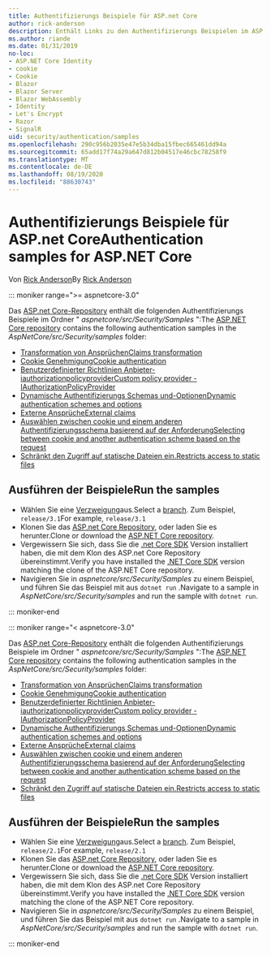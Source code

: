 ```yaml
---
title: Authentifizierungs Beispiele für ASP.net Core
author: rick-anderson
description: Enthält Links zu den Authentifizierungs Beispielen im ASP.net Core Repository.
ms.author: riande
ms.date: 01/31/2019
no-loc:
- ASP.NET Core Identity
- cookie
- Cookie
- Blazor
- Blazor Server
- Blazor WebAssembly
- Identity
- Let's Encrypt
- Razor
- SignalR
uid: security/authentication/samples
ms.openlocfilehash: 290c956b2035e47e5b34dba15fbec665461dd94a
ms.sourcegitcommit: 65add17f74a29a647d812b04517e46cbc78258f9
ms.translationtype: MT
ms.contentlocale: de-DE
ms.lasthandoff: 08/19/2020
ms.locfileid: "88630743"
---
```

# <a name="authentication-samples-for-aspnet-core"></a><span data-ttu-id="9edbd-103">Authentifizierungs Beispiele für ASP.net Core</span><span class="sxs-lookup"><span data-stu-id="9edbd-103">Authentication samples for ASP.NET Core</span></span>

<span data-ttu-id="9edbd-104">Von [Rick Anderson](https://twitter.com/RickAndMSFT)</span><span class="sxs-lookup"><span data-stu-id="9edbd-104">By [Rick Anderson](https://twitter.com/RickAndMSFT)</span></span>

::: moniker range=">= aspnetcore-3.0"

<span data-ttu-id="9edbd-105">Das [ASP.net Core-Repository](https://github.com/dotnet/AspNetCore) enthält die folgenden Authentifizierungs Beispiele im Ordner " *aspnetcore/src/Security/Samples* ":</span><span class="sxs-lookup"><span data-stu-id="9edbd-105">The [ASP.NET Core repository](https://github.com/dotnet/AspNetCore) contains the following authentication samples in the *AspNetCore/src/Security/samples* folder:</span></span>

* [<span data-ttu-id="9edbd-106">Transformation von Ansprüchen</span><span class="sxs-lookup"><span data-stu-id="9edbd-106">Claims transformation</span></span>](https://github.com/dotnet/AspNetCore/tree/release/3.1/src/Security/samples/ClaimsTransformation)
* <span data-ttu-id="9edbd-107">[Cookie Genehmigung](https://github.com/dotnet/AspNetCore/tree/release/3.1/src/Security/samples/Cookies)</span><span class="sxs-lookup"><span data-stu-id="9edbd-107">[Cookie authentication](https://github.com/dotnet/AspNetCore/tree/release/3.1/src/Security/samples/Cookies)</span></span>
* [<span data-ttu-id="9edbd-108">Benutzerdefinierter Richtlinien Anbieter-iauthorizationpolicyprovider</span><span class="sxs-lookup"><span data-stu-id="9edbd-108">Custom policy provider - IAuthorizationPolicyProvider</span></span>](https://github.com/dotnet/AspNetCore/tree/release/3.1/src/Security/samples/CustomPolicyProvider)
* [<span data-ttu-id="9edbd-109">Dynamische Authentifizierungs Schemas und-Optionen</span><span class="sxs-lookup"><span data-stu-id="9edbd-109">Dynamic authentication schemes and options</span></span>](https://github.com/dotnet/AspNetCore/tree/release/3.1/src/Security/samples/DynamicSchemes)
* <span data-ttu-id="9edbd-110">[Externe Ansprüche](https://github.com/dotnet/AspNetCore/tree/release/3.1/src/Security/samples/Identity.ExternalClaims)</span><span class="sxs-lookup"><span data-stu-id="9edbd-110">[External claims](https://github.com/dotnet/AspNetCore/tree/release/3.1/src/Security/samples/Identity.ExternalClaims)</span></span>
* [<span data-ttu-id="9edbd-111">Auswählen zwischen cookie und einem anderen Authentifizierungsschema basierend auf der Anforderung</span><span class="sxs-lookup"><span data-stu-id="9edbd-111">Selecting between cookie and another authentication scheme based on the request</span></span>](https://github.com/dotnet/AspNetCore/tree/release/3.1/src/Security/samples/PathSchemeSelection)
* [<span data-ttu-id="9edbd-112">Schränkt den Zugriff auf statische Dateien ein.</span><span class="sxs-lookup"><span data-stu-id="9edbd-112">Restricts access to static files</span></span>](https://github.com/dotnet/AspNetCore/tree/release/3.1/src/Security/samples/StaticFilesAuth)

## <a name="run-the-samples"></a><span data-ttu-id="9edbd-113">Ausführen der Beispiele</span><span class="sxs-lookup"><span data-stu-id="9edbd-113">Run the samples</span></span>

* <span data-ttu-id="9edbd-114">Wählen Sie eine [Verzweigung](https://github.com/dotnet/AspNetCore)aus.</span><span class="sxs-lookup"><span data-stu-id="9edbd-114">Select a [branch](https://github.com/dotnet/AspNetCore).</span></span> <span data-ttu-id="9edbd-115">Zum Beispiel, `release/3.1`</span><span class="sxs-lookup"><span data-stu-id="9edbd-115">For example, `release/3.1`</span></span>
* <span data-ttu-id="9edbd-116">Klonen Sie das [ASP.net Core Repository](https://github.com/dotnet/AspNetCore), oder laden Sie es herunter.</span><span class="sxs-lookup"><span data-stu-id="9edbd-116">Clone or download the [ASP.NET Core repository](https://github.com/dotnet/AspNetCore).</span></span>
* <span data-ttu-id="9edbd-117">Vergewissern Sie sich, dass Sie die [.net Core SDK](https://dotnet.microsoft.com/download/dotnet-core) Version installiert haben, die mit dem Klon des ASP.net Core Repository übereinstimmt.</span><span class="sxs-lookup"><span data-stu-id="9edbd-117">Verify you have installed the [.NET Core SDK](https://dotnet.microsoft.com/download/dotnet-core) version matching the clone of the ASP.NET Core repository.</span></span>
* <span data-ttu-id="9edbd-118">Navigieren Sie in *aspnetcore/src/Security/Samples* zu einem Beispiel, und führen Sie das Beispiel mit aus `dotnet run` .</span><span class="sxs-lookup"><span data-stu-id="9edbd-118">Navigate to a sample in *AspNetCore/src/Security/samples* and run the sample with `dotnet run`.</span></span>

::: moniker-end

::: moniker range="< aspnetcore-3.0"

<span data-ttu-id="9edbd-119">Das [ASP.net Core-Repository](https://github.com/dotnet/AspNetCore) enthält die folgenden Authentifizierungs Beispiele im Ordner " *aspnetcore/src/Security/Samples* ":</span><span class="sxs-lookup"><span data-stu-id="9edbd-119">The [ASP.NET Core repository](https://github.com/dotnet/AspNetCore) contains the following authentication samples in the *AspNetCore/src/Security/samples* folder:</span></span>

* [<span data-ttu-id="9edbd-120">Transformation von Ansprüchen</span><span class="sxs-lookup"><span data-stu-id="9edbd-120">Claims transformation</span></span>](https://github.com/dotnet/AspNetCore/tree/release/2.1/src/Security/samples/ClaimsTransformation)
* <span data-ttu-id="9edbd-121">[Cookie Genehmigung](https://github.com/dotnet/AspNetCore/tree/release/2.1/src/Security/samples/Cookies)</span><span class="sxs-lookup"><span data-stu-id="9edbd-121">[Cookie authentication](https://github.com/dotnet/AspNetCore/tree/release/2.1/src/Security/samples/Cookies)</span></span>
* [<span data-ttu-id="9edbd-122">Benutzerdefinierter Richtlinien Anbieter-iauthorizationpolicyprovider</span><span class="sxs-lookup"><span data-stu-id="9edbd-122">Custom policy provider - IAuthorizationPolicyProvider</span></span>](https://github.com/dotnet/AspNetCore/tree/2.1.3/src/Security/samples/CustomPolicyProvider)
* [<span data-ttu-id="9edbd-123">Dynamische Authentifizierungs Schemas und-Optionen</span><span class="sxs-lookup"><span data-stu-id="9edbd-123">Dynamic authentication schemes and options</span></span>](https://github.com/dotnet/AspNetCore/tree/release/2.1/src/Security/samples/DynamicSchemes)
* <span data-ttu-id="9edbd-124">[Externe Ansprüche](https://github.com/dotnet/AspNetCore/tree/release/2.1/src/Security/samples/Identity.ExternalClaims)</span><span class="sxs-lookup"><span data-stu-id="9edbd-124">[External claims](https://github.com/dotnet/AspNetCore/tree/release/2.1/src/Security/samples/Identity.ExternalClaims)</span></span>
* [<span data-ttu-id="9edbd-125">Auswählen zwischen cookie und einem anderen Authentifizierungsschema basierend auf der Anforderung</span><span class="sxs-lookup"><span data-stu-id="9edbd-125">Selecting between cookie and another authentication scheme based on the request</span></span>](https://github.com/dotnet/AspNetCore/tree/release/2.1/src/Security/samples/PathSchemeSelection)
* [<span data-ttu-id="9edbd-126">Schränkt den Zugriff auf statische Dateien ein.</span><span class="sxs-lookup"><span data-stu-id="9edbd-126">Restricts access to static files</span></span>](https://github.com/dotnet/AspNetCore/tree/2.1.3/src/Security/samples/StaticFilesAuth)

## <a name="run-the-samples"></a><span data-ttu-id="9edbd-127">Ausführen der Beispiele</span><span class="sxs-lookup"><span data-stu-id="9edbd-127">Run the samples</span></span>

* <span data-ttu-id="9edbd-128">Wählen Sie eine [Verzweigung](https://github.com/dotnet/AspNetCore)aus.</span><span class="sxs-lookup"><span data-stu-id="9edbd-128">Select a [branch](https://github.com/dotnet/AspNetCore).</span></span> <span data-ttu-id="9edbd-129">Zum Beispiel, `release/2.1`</span><span class="sxs-lookup"><span data-stu-id="9edbd-129">For example, `release/2.1`</span></span>
* <span data-ttu-id="9edbd-130">Klonen Sie das [ASP.net Core Repository](https://github.com/dotnet/AspNetCore), oder laden Sie es herunter.</span><span class="sxs-lookup"><span data-stu-id="9edbd-130">Clone or download the [ASP.NET Core repository](https://github.com/dotnet/AspNetCore).</span></span>
* <span data-ttu-id="9edbd-131">Vergewissern Sie sich, dass Sie die [.net Core SDK](https://dotnet.microsoft.com/download/dotnet-core) Version installiert haben, die mit dem Klon des ASP.net Core Repository übereinstimmt.</span><span class="sxs-lookup"><span data-stu-id="9edbd-131">Verify you have installed the [.NET Core SDK](https://dotnet.microsoft.com/download/dotnet-core) version matching the clone of the ASP.NET Core repository.</span></span>
* <span data-ttu-id="9edbd-132">Navigieren Sie in *aspnetcore/src/Security/Samples* zu einem Beispiel, und führen Sie das Beispiel mit aus `dotnet run` .</span><span class="sxs-lookup"><span data-stu-id="9edbd-132">Navigate to a sample in *AspNetCore/src/Security/samples* and run the sample with `dotnet run`.</span></span>

::: moniker-end
